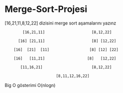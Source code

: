 ﻿# Merge-Sort-Projesi
[16,21,11,8,12,22] dizisini merge sort aşamalarını yazınz

            
            
            [16,21,11]                     [8,12,22]

          [16] [21,11]                     [8] [12,22]
      
        [16]  [21]  [11]                  [8] [12] [22]
        
        [16]   [11,21]                   [8]   [12,22]

           [11,16,21]                      [8,12,22] 
                           
                           [8,11,12,16,22]

Big O gösterimi O(nlogn)
